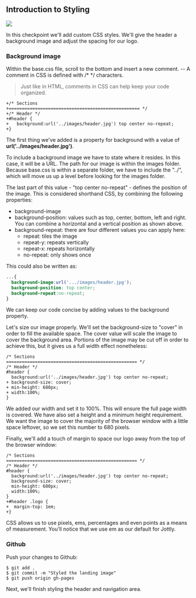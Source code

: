 ## Introduction to Styling

![](http://cl.ly/WHEI/12-header.png)

In this checkpoint we'll add custom CSS styles. We'll give the header a background image and adjust the spacing for our logo.

### Background image

Within the base.css file, scroll to the bottom and insert a new comment. -- A comment in CSS is defined with /* */ characters.

> Just like in HTML, comments in CSS can help keep your code organized.

```css(stylesheets/base.css)
+/* Sections
+================================================== */
+/* Header */
+#header {
+	background:url('../images/header.jpg') top center no-repeat;
+}
```

The first thing we've added is a property for background with a value of **url('../images/header.jpg')**.

To include a background image we have to state where it resides. In this case, it will be a URL. The path for our image is within the images folder. Because base.css is within a separate folder, we have to include the "../", which will move us up a level before looking for the images folder.

The last part of this value - "top center no-repeat" - defines the position of the image. This is considered shorthand CSS, by combining the following properties:

* background-image
* background-position: values such as top, center, bottom, left and right. You can combine a horizontal and a vertical position as shown above.
* background-repeat: there are four different values you can apply here:
    * repeat: tiles the image
    * repeat-y: repeats vertically
    * repeat-x: repeats horizontally
    * no-repeat: only shows once

This could also be written as:

```css
...{
  background-image:url('.../images/header.jpg');
  background-position: top center;
  background-repeat:no-repeat;
}
```

We can keep our code concise by adding values to the background property.

Let's size our image properly. We'll set the background-size to "cover" in order to fill the available space. The cover value will scale the image to cover the background area. Portions of the image may be cut off in order to achieve this, but it gives us a full width effect nonetheless:

```css(stylesheets/base.css)
/* Sections
================================================== */
/* Header */
#header {
  background:url('../images/header.jpg') top center no-repeat;
+ background-size: cover;
+ min-height: 680px;
+ width:100%;
}
```

We added our width and set it to 100%. This will ensure the full page width is covered. We have also set a height and a minimum height requirement. We want the image to cover the majority of the browser window with a little space leftover, so we set this number to 680 pixels.

Finally, we'll add a touch of margin to space our logo away from the top of the browser window:

```css(stylesheets/base.css)
/* Sections
================================================== */
/* Header */
#header {
  background:url('../images/header.jpg') top center no-repeat;
  background-size: cover;
  min-height: 680px;
  width:100%;
}
+#header .logo {
+  margin-top: 1em;
+}
```

CSS allows us to use pixels, ems, percentages and even points as a means of measurement. You'll notice that we use em as our default for Jottly.

### Github

Push your changes to Github:

```bash(Terminal)
$ git add .
$ git commit -m "Styled the landing image"
$ git push origin gh-pages
```

Next, we'll finish styling the header and navigation area.
